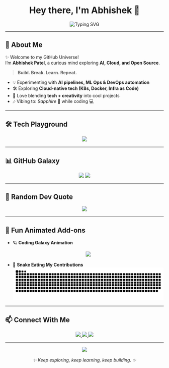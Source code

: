 <h1 align="center">Hey there, I'm Abhishek 👋</h1>

<p align="center">
  <img src="https://readme-typing-svg.demolab.com?font=Fira+Code&size=24&duration=3000&pause=1000&color=38BDF8&center=true&vCenter=true&width=435&lines=Welcome+to+my+GitHub+Universe!;Exploring+AI+%26+Cloud+%26+Open+Source;Build.+Break.+Learn.+Repeat." alt="Typing SVG" />
</p>

---

## 🌌 About Me  

✨ Welcome to my GitHub Universe!  
I’m **Abhishek Patel**, a curious mind exploring **AI, Cloud, and Open Source**.  

> **Build. Break. Learn. Repeat.**  

- 💡 Experimenting with **AI pipelines, ML Ops & DevOps automation**  
- 🛠️ Exploring **Cloud-native tech (K8s, Docker, Infra as Code)**  
- 🎨 Love blending **tech + creativity** into cool projects  
- 🎶 Vibing to: *Sapphire* 🌌 while coding 💻  

---

## 🛠️ Tech Playground  

<p align="center">
  <img src="https://skillicons.dev/icons?i=python,docker,kubernetes,git,github,linux,react,nodejs,mongodb,redis,azure,aws,gcp&perline=6" />
</p>

---

## 📊 GitHub Galaxy  

<p align="center">
  <img src="https://github-readme-stats.vercel.app/api?username=Abhishek4411&show_icons=true&theme=tokyonight&hide_border=true" height="165"/>
  <img src="https://github-readme-streak-stats.herokuapp.com/?user=Abhishek4411&theme=tokyonight&hide_border=true" height="165"/>
</p>

---

## 💬 Random Dev Quote  

<p align="center">
  <img src="https://quotes-github-readme.vercel.app/api?type=horizontal&theme=radical" />
</p>

---

## 🌟 Fun Animated Add-ons  

- 🪐 **Coding Galaxy Animation**  
  <p align="center">
    <img src="https://media.giphy.com/media/LmNwrBhejkK9EFP504/giphy.gif" width="300px"/>
  </p>

- 🐍 **Snake Eating My Contributions**   
  ![snake gif](https://github.com/Platane/snk/raw/output/github-contribution-grid-snake.svg)

---

## 📫 Connect With Me  

<p align="center">
  <a href="https://linkedin.com/in/abhishek4411">
    <img src="https://img.shields.io/badge/LinkedIn-%230A66C2.svg?&style=for-the-badge&logo=linkedin&logoColor=white" />
  </a>
  <a href="mailto:patelabhishek441@gmail.com">
    <img src="https://img.shields.io/badge/Email-D14836?style=for-the-badge&logo=gmail&logoColor=white" />
  </a>
  <a href="https://github.com/Abhishek4411">
    <img src="https://img.shields.io/badge/GitHub-000000?style=for-the-badge&logo=github&logoColor=white" />
  </a>
</p>

---

<p align="center">
  <img src="https://media.giphy.com/media/l0MYEqEzwMWFCg8rm/giphy.gif" width="300px">
</p>

<p align="center">
  <i>✨ Keep exploring, keep learning, keep building. ✨</i>
</p>
